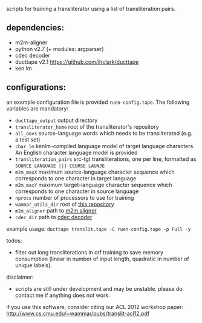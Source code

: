 scripts for training a transliterator using a list of transliteration pairs.  

## dependencies:
* m2m-aligner
* python v2.7 (+ modules: argparser)
* cdec decoder
* ducttape v2.1 https://github.com/jhclark/ducttape
* ken lm

## configurations:
an example configuration file is provided ``ruen-config.tape``. The following variables are mandatory:
* ``ducttape_output`` output directory
* ``transliterator_home`` root of the transliterator's repository
* ``all_oovs`` source-language words which needs to be transliterated (e.g. a test set)
* ``char_lm`` kenlm-compiled language model of target language characters. An English character language model is provided
* ``transliteration_pairs`` src-tgt transliterations, one per line, formatted as ``SOURCE LANGUAGE ||| CEURSE LAUNJE``
* ``m2m_maxX`` maximum source-language character sequence which corresponds to one character in target language
* ``m2m_maxY`` maximum target-language character sequence which corresponds to one character in source language
* ``nprocs`` number of processors to use for training
* ``wammar_utils_dir`` root of [this repository](https://github.com/wammar/wammar-utils)
* ``m2m_aligner`` path to [m2m aligner](https://code.google.com/p/m2m-aligner/)
* ``cdec_dir`` path to [cdec decoder](https://github.com/redpony/cdec)

example usage:
```ducttape translit.tape -C ruen-config.tape -p Full -y```

todos:
- filter out long transliterations in crf training to save memory consumption (linear in number of input length, quadratic in number of unique labels).

disclaimer:
- scripts are still under development and may be unstable. please do contact me if anything does not work.

if you use this software, consider citing our ACL 2012 workshop paper:
http://www.cs.cmu.edu/~wammar/pubs/translit-acl12.pdf
